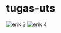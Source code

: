 # tugas-uts
![erik 3](https://user-images.githubusercontent.com/64851585/81173773-cd5fe100-8fca-11ea-9319-23c37482974d.jpeg)
![erik 4](https://user-images.githubusercontent.com/64851585/81173919-039d6080-8fcb-11ea-8d49-709c53ac84ae.jpeg)

